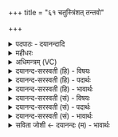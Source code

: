 +++
title = "६१ चतुस्त्रिंशत् तन्तवो"

+++
<details><summary>पदपाठः - दयानन्दादि</summary>

चतु॑स्त्रिꣳश॒दिति॒ चतुः॑ऽत्रिꣳशत्। तन्त॑वः। ये। वि॒त॒त्नि॒र इति॑ विऽतत्नि॒रे। ये। इ॒मम्। य॒ज्ञम्। स्व॒धया॑। दद॑न्ते। तेषा॑म्। छि॒न्नम्। सम्। ऊँ॒ऽइत्यूँ॑। ए॒तत्। द॒धा॒मि॒। स्वाहा॑। घ॒र्मः। अपि॑। ए॒तु॒। दे॒वान्। ६१।
</details>

<details><summary>महीधरः</summary>

म०. धर्मदेवत्या पतिस्त्रिष्टुब् वा द्वाचत्वारिंशदक्षरत्वात् । कात्यायनेनास्या विनियोगो नोक्तः । महावीरभेदे घृतहोमः शाखान्तरे। तन्वन्ति प्रायश्चित्तशमनेन यज्ञं विस्तारयन्तीति तन्तवो देवाश्चतुस्त्रिंशत्संख्याका ये परमेष्ठ्यादय इमं यज्ञं वितत्निरे वितेनिरे वितन्वन्ति । तनोतेर्लिटि तङि प्रथमबहुवचने 'लिटि धातोरनभ्यासस्य' (पा० ६ । १ । ८) इति द्वित्वे 'तलिपत्योश्छन्दसि' (पा० ६ । ४ । ९९ ) इत्युपधालोपे तत्निरे इति रूपम् । ये चेमं स्वधयान्नेन ददन्ते धारयन्ति 'दद दानधारणयोः' तेषां यज्ञं वितन्वतां देवानां यत् छिन्नं तदेतत् अहं संदधामि । उकारः पादपूरणः । स्वाहा सुहुतमस्तु । अनेन घृतहोमेन महावीरः संहितो भवत्वित्यर्थः । घर्मो महावीरः सविता सन्देवानप्येतु देवान्प्रति गच्छतु ॥ ६१ ॥  
द्विषष्टी।
</details>

<details><summary>अधिमन्त्रम् (VC)</summary>

- विश्वेदेवा देवताः
- वसिष्ठ ऋषिः
- ब्राह्मी उष्णिक्
- ऋषभः
</details>

<details><summary>दयानन्द-सरस्वती (हि) - विषयः</summary>

इस जगत् की उत्पत्ति में कितने कारण हैं, यह विषय अगले मन्त्र में कहा है ॥
</details>

<details><summary>दयानन्द-सरस्वती (हि) - पदार्थः</summary>

पदार्थान्वयभाषाः -  (ये) जो (चतुस्त्रिंशत्) आठों वसु, ग्यारह रुद्र, बारह आदित्य, इन्द्र, प्रजापति और प्रकृति (तन्तवः) सूत के समान (यज्ञम्) सुख उत्पन्न करनेहारे यज्ञ को (वितत्निरे) विस्तार करते हैं, अथवा (ये) जो (स्वधया) अन्न आदि उत्तम पदार्थों से (इमम्) इस यज्ञ को (ददन्ते) देते हैं (तेषाम्) उनका जो (छिन्नम्) अलग किया हुआ यज्ञ (एतत्) उस को (स्वाहा) सत्य क्रिया वा सत्य वाणी से (सम्) (दधामि) इकट्ठा करता हूँ (उ) और वही (घर्म्मः) यज्ञ (देवान्) विद्वानों को (अपि) निश्चय से (एतु) प्राप्त हो ॥६१॥
</details>

<details><summary>दयानन्द-सरस्वती (हि) - भावार्थः</summary>

भावार्थभाषाः -  इस प्रत्यक्ष चराचर जगत् के चौंतीस तत्त्व कारण हैं, उनके गुण और दोषों को जो जानते हैं, उन्हीं को सुख मिलता है ॥६१॥
</details>

<details><summary>दयानन्द-सरस्वती (सं) - विषयः</summary>

अस्य जगत उत्पत्तौ कति कारणानि सन्तीत्याह ॥
</details>

<details><summary>दयानन्द-सरस्वती (सं) - पदार्थः</summary>

पदार्थान्वयभाषाः -  ये चतुस्त्रिंशत् तन्तवो यज्ञं वितत्निरे, ये च स्वधयेमं ददन्ते, तेषां छिन्नं यद् द्वैधीकृतं तदेतत् स्वाहा सन्दधामि उ इति वितर्के घर्म्मो देवानप्येतु ॥६१॥
</details>

<details><summary>दयानन्द-सरस्वती (सं) - भावार्थः</summary>

भावार्थभाषाः -  अस्य प्रत्यक्षस्य जगतश्चतुस्त्रिंशत् तत्त्वानि कारणानि सन्ति, तेषां गुणदोषान् ये जानन्ति, तानेव सुखमेति ॥६१॥
</details>

<details><summary>सविता जोशी ← दयानन्दः (म) - भावार्थः</summary>

भावार्थभाषाः -  हे चराचर जग ३४ कारण तत्त्वांपासून बनलेले आहे. जी माणसे त्यांचे गुणदोष जाणतात. त्यांनाच सुख प्राप्त होते.
</details>